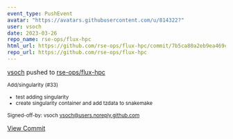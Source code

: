 ```yaml
---
event_type: PushEvent
avatar: "https://avatars.githubusercontent.com/u/814322?"
user: vsoch
date: 2023-03-26
repo_name: rse-ops/flux-hpc
html_url: https://github.com/rse-ops/flux-hpc/commit/7b5ca80a2eb9ea469cff7c0c72c34e38242a5688
repo_url: https://github.com/rse-ops/flux-hpc
---
```


<a href='https://github.com/vsoch' target='_blank'>vsoch</a> pushed to <a href='https://github.com/rse-ops/flux-hpc' target='_blank'>rse-ops/flux-hpc</a>

<small>Add/singularity (#33)

* test adding singularity
* create singularity container and add tzdata to snakemake

Signed-off-by: vsoch <vsoch@users.noreply.github.com></small>

<a href='https://github.com/rse-ops/flux-hpc/commit/7b5ca80a2eb9ea469cff7c0c72c34e38242a5688' target='_blank'>View Commit</a>